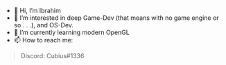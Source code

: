 - 👋 Hi, I’m Ibrahim
- 👀 I’m interested in deep Game-Dev (that means with no game engine or so . . .), and OS-Dev.
- 🌱 I’m currently learning modern OpenGL
- 📫 How to reach me:
> Discord: Cubius#1336
